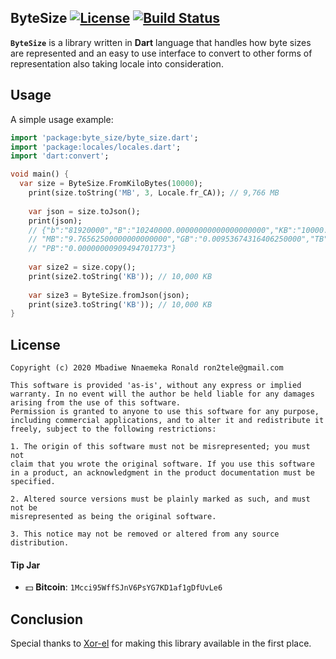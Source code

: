 ## ByteSize [![License](https://img.shields.io/badge/license-MIT-blue.svg)](https://github.com/Ron4fun/byte_size/blob/master/LICENSE) [![Build Status](https://travis-ci.org/Ron4fun/byte_size.svg?branch=master)](https://travis-ci.org/Ron4fun/byte_size)

**`ByteSize`** is a library written in **Dart** language that handles how byte sizes are represented and an easy to use interface to convert to other forms of representation also taking locale into consideration.

## Usage

A simple usage example:

```dart
import 'package:byte_size/byte_size.dart';
import 'package:locales/locales.dart';
import 'dart:convert';

void main() {
  var size = ByteSize.FromKiloBytes(10000);
    print(size.toString('MB', 3, Locale.fr_CA)); // 9,766 MB
  
    var json = size.toJson();
    print(json);
    // {"b":"81920000","B":"10240000.00000000000000000000","KB":"10000.00000000000000000000",
    // "MB":"9.76562500000000000000","GB":"0.00953674316406250000","TB":"0.00000931322574615479",
    // "PB":"0.00000000909494701773"}
  
    var size2 = size.copy();
    print(size2.toString('KB')); // 10,000 KB
  
    var size3 = ByteSize.fromJson(json);
    print(size3.toString('KB')); // 10,000 KB
}
```
License
----------
    Copyright (c) 2020 Mbadiwe Nnaemeka Ronald ron2tele@gmail.com

    This software is provided 'as-is', without any express or implied
    warranty. In no event will the author be held liable for any damages
    arising from the use of this software.
    Permission is granted to anyone to use this software for any purpose,
    including commercial applications, and to alter it and redistribute it
    freely, subject to the following restrictions:
    
    1. The origin of this software must not be misrepresented; you must not
    claim that you wrote the original software. If you use this software
    in a product, an acknowledgment in the product documentation must be
    specified.
    
    2. Altered source versions must be plainly marked as such, and must not be
    misrepresented as being the original software.
    
    3. This notice may not be removed or altered from any source distribution.
        
     
#### Tip Jar
* :dollar: **Bitcoin**: `1Mcci95WffSJnV6PsYG7KD1af1gDfUvLe6`


Conclusion
--------------------------------------------------

   Special thanks to [Xor-el](https://github.com/xor-el) for making this library available in the first place.